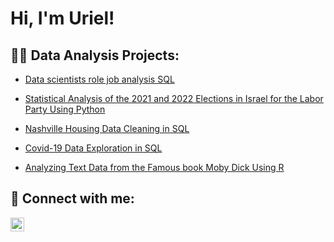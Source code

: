 <h1>Hi, I'm Uriel! 
  
<h2>👨‍💻 Data Analysis Projects:</h2>

- [Data scientists role job analysis SQL](https://github.com/urielfaier/Data_scientists_job_analysis_sql)

- [Statistical Analysis of the 2021 and 2022 Elections in Israel for the Labor Party Using Python](https://github.com/urielfaier/Statistical-Analysis-for-the-Labor-party-)

- [Nashville Housing Data Cleaning in SQL](https://github.com/urielfaier/Nashville-Housing-SQL)

- [Covid-19 Data Exploration in SQL](https://github.com/urielfaier/Covid19-Data-Exploration-in-SQL)

- [Analyzing Text Data from the Famous book Moby Dick Using R](https://github.com/urielfaier/text_analysis_of_moby_dick)



<h2> 🤳 Connect with me:</h2>

[<img align="left" alt="JoshMadakor | LinkedIn" width="22px" src="https://cdn.jsdelivr.net/npm/simple-icons@v3/icons/linkedin.svg" />][linkedin]

[linkedin]: https://www.linkedin.com/in/uriel-faier-32807a51/

